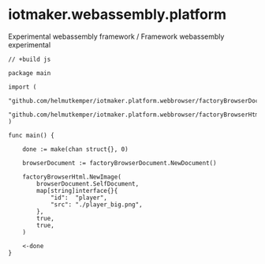 # iotmaker.webassembly.platform

Experimental webassembly framework / Framework webassembly experimental

``` golang
// +build js

package main

import (
	"github.com/helmutkemper/iotmaker.platform.webbrowser/factoryBrowserDocument"
	"github.com/helmutkemper/iotmaker.platform.webbrowser/factoryBrowserHtml"
)

func main() {

	done := make(chan struct{}, 0)

	browserDocument := factoryBrowserDocument.NewDocument()

	factoryBrowserHtml.NewImage(
		browserDocument.SelfDocument,
		map[string]interface{}{
			"id":  "player",
			"src": "./player_big.png",
		},
		true,
		true,
	)

	<-done
}
 
``` 


